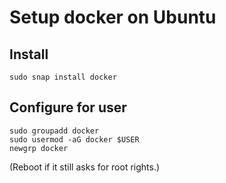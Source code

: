 # Setup docker on Ubuntu

## Install

```
sudo snap install docker
```

## Configure for user

```
sudo groupadd docker
sudo usermod -aG docker $USER
newgrp docker
```
(Reboot if it still asks for root rights.)
